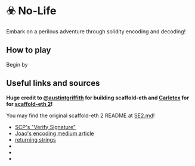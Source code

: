 # ☣️ No-Life

Embark on a perilous adventure through solidity encoding and decoding!

## How to play

Begin by

## Useful links and sources

**Huge credit to [@austintgriffith](https://github.com/austintgriffith) for building scaffold-eth and [Carletex](https://github.com/carletex) for for [scaffold-eth 2](https://github.com/scaffold-eth/se-2)!**

You may find the original scaffold-eth 2 README at [SE2.md](SE2.md)!

- [SCP's "Verify Signature"](https://www.youtube.com/watch?v=vYwYe-Gv_XI)
- [Joao's encoding medium article](https://medium.com/coinmonks/abi-encode-and-decode-using-solidity-2d372a03e110)
- [returning strings](https://solidity-kr.readthedocs.io/ko/latest/frequently-asked-questions.html)
- []()
- []()
- []()
